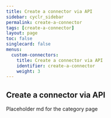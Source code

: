 ```yaml
---
title: Create a connector via API
sidebar: cyclr_sidebar
permalink: create-a-connector
tags: [create-a-connector]
layout: page
toc: false
singlecard: false
menus:
  custom-connectors:
    title: Create a connector via API
    identifier: create-a-connector
    weight: 3
---
```

## Create a connector via API

Placeholder md for the category page

